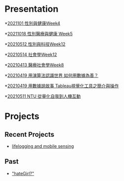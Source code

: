 # Presentation
*[2021101 性別與健康Week4](https://docs.google.com/presentation/d/e/2PACX-1vQmZMafJJxjyl5RPfQ2baxX7s4O18UHWH9yrX2MwcZwgHdiZmlZUdJAET-hBb1kFkdtb785DsMLuTO5/pub?start=false&loop=false&delayms=3000)

*[20211018 性別醫療與健康 Week5](https://docs.google.com/presentation/d/e/2PACX-1vQ59YAqz11azR6d4OtdS9aNl0iWY2acx8pi-0dVMnji9MdSPRRR3vYWztQWrNIITOVEP_6VoRvdG-a0/pub?start=false&loop=false&delayms=3000)

*[20210512 性別與科技Week12 ]()

*[20210514 社會學Week12]()

*[20210413 醫療社會學Week8]()

*[20210419 用演算法認識世界 如何用數據為善？]()

*[20210419 用數據說故事 Tableau視覺化工具之簡介與操作]()

*[20210511 NTU 從量化自我到人機互動]()

# Projects

## Recent Projects
* [lifelogging and mobile sensing]()

## Past
* ["hateGirl?"]()

